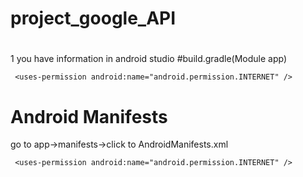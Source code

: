 # project_google_API

#
1 you have information in android studio 
#build.gradle(Module app)

     <uses-permission android:name="android.permission.INTERNET" />

# Android Manifests
 go to app->manifests->click to AndroidManifests.xml
 
     <uses-permission android:name="android.permission.INTERNET" />
